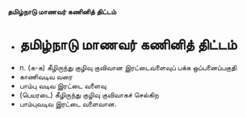 **தமிழ்நாடு மாணவர் கணினித் திட்டம்**
- # தமிழ்நாடு மாணவர் கணினித் திட்டம்
- n. (க-க) கீழிருந்து குழிவு குவிவான இரட்டைவளைவுப் பக்க ஒப்பனைப்பகுதி
- காணிவடிவ வரை
- பாம்பு வடிவ இரட்டை வளைவு
- (பெயரடை) கீழிருந்து குழிவு குவிவாகச் செல்கிற
- பாம்புவடிவ இரட்டை வளைவான.


